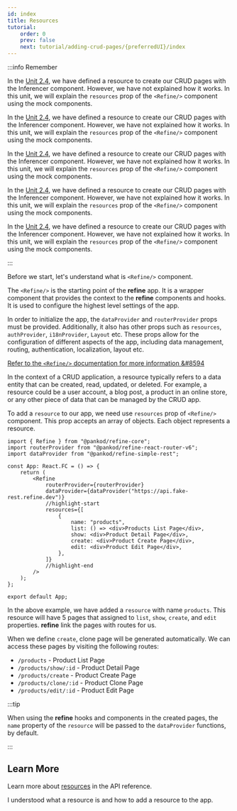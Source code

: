 ```yaml
---
id: index
title: Resources
tutorial:
    order: 0
    prev: false
    next: tutorial/adding-crud-pages/{preferredUI}/index
---
```


:::info Remember

<UIConditional is="antd">

In the [Unit 2.4](/docs/tutorial/getting-started/antd/generate-crud-pages/), we have defined a resource to create our CRUD pages with the Inferencer component. However, we have not explained how it works. In this unit, we will explain the `resources` prop of the `<Refine/>` component using the mock components.

</UIConditional>

<UIConditional is="chakra-ui">

In the [Unit 2.4](/docs/tutorial/getting-started/chakra-ui/generate-crud-pages/), we have defined a resource to create our CRUD pages with the Inferencer component. However, we have not explained how it works. In this unit, we will explain the `resources` prop of the `<Refine/>` component using the mock components.

</UIConditional>

<UIConditional is="headless">

In the [Unit 2.4](/docs/tutorial/getting-started/headless/generate-crud-pages/), we have defined a resource to create our CRUD pages with the Inferencer component. However, we have not explained how it works. In this unit, we will explain the `resources` prop of the `<Refine/>` component using the mock components.

</UIConditional>

<UIConditional is="mantine">

In the [Unit 2.4](/docs/tutorial/getting-started/mantine/generate-crud-pages/), we have defined a resource to create our CRUD pages with the Inferencer component. However, we have not explained how it works. In this unit, we will explain the `resources` prop of the `<Refine/>` component using the mock components.

</UIConditional>

<UIConditional is="mui">

In the [Unit 2.4](/docs/tutorial/getting-started/mui/generate-crud-pages/), we have defined a resource to create our CRUD pages with the Inferencer component. However, we have not explained how it works. In this unit, we will explain the `resources` prop of the `<Refine/>` component using the mock components.

</UIConditional>

:::

Before we start, let's understand what is `<Refine/>` component.

The `<Refine/>` is the starting point of the **refine** app. It is a wrapper component that provides the context to the **refine** components and hooks. It is used to configure the highest level settings of the app.

In order to initialize the app, the `dataProvider` and `routerProvider` props must be provided. Additionally, it also has other props such as `resources`, `authProvider`, `i18nProvider`, `Layout` etc. These props allow for the configuration of different aspects of the app, including data management, routing, authentication, localization, layout etc.

[Refer to the `<Refine/>` documentation for more information &#8594](/docs/api-reference/core/components/refine-config/)

In the context of a CRUD application, a resource typically refers to a data entity that can be created, read, updated, or deleted. For example, a resource could be a user account, a blog post, a product in an online store, or any other piece of data that can be managed by the CRUD app.

To add a `resource` to our app, we need use `resources` prop of `<Refine/>` component. This prop accepts an array of objects. Each object represents a resource.

```tsx title="src/App.tsx"
import { Refine } from "@pankod/refine-core";
import routerProvider from "@pankod/refine-react-router-v6";
import dataProvider from "@pankod/refine-simple-rest";

const App: React.FC = () => {
    return (
        <Refine
            routerProvider={routerProvider}
            dataProvider={dataProvider("https://api.fake-rest.refine.dev")}
            //highlight-start
            resources={[
                {
                    name: "products",
                    list: () => <div>Products List Page</div>,
                    show: <div>Product Detail Page</div>,
                    create: <div>Product Create Page</div>,
                    edit: <div>Product Edit Page</div>,
                },
            ]}
            //highlight-end
        />
    );
};

export default App;
```

In the above example, we have added a `resource` with name `products`. This resource will have 5 pages that assigned to `list`, `show`, `create`, and `edit` properties. **refine** link the pages with routes for us.  

When we define `create`, clone page will be generated automatically. We can access these pages by visiting the following routes:

-   `/products` - Product List Page
-   `/products/show/:id` - Product Detail Page
-   `/products/create` - Product Create Page
-   `/products/clone/:id` - Product Clone Page
-   `/products/edit/:id` - Product Edit Page

:::tip

When using the **refine** hooks and components in the created pages, the `name` property of the `resource` will be passed to the `dataProvider` functions, by default.

:::

## Learn More

Learn more about [resources](/docs/api-reference/core/components/refine-config/#resources) in the API reference.

<Checklist>

<ChecklistItem id="understanding-resource">
I understood what a resource is and how to add a resource to the app.
</ChecklistItem>

</Checklist>
